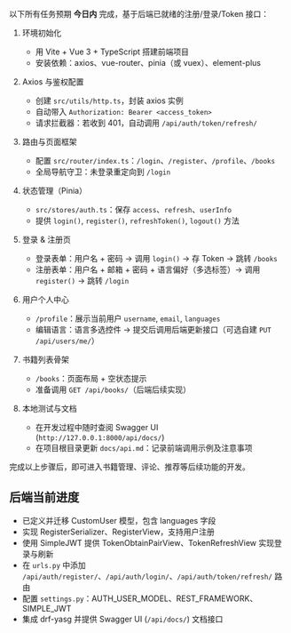 以下所有任务预期 **今日内** 完成，基于后端已就绪的注册/登录/Token 接口：

1. 环境初始化

   - 用 Vite + Vue 3 + TypeScript 搭建前端项目
   - 安装依赖：axios、vue-router、pinia（或 vuex）、element-plus

2. Axios 与鉴权配置

   - 创建 `src/utils/http.ts`，封装 axios 实例
   - 自动带入 `Authorization: Bearer <access_token>`
   - 请求拦截器：若收到 401，自动调用 `/api/auth/token/refresh/`

3. 路由与页面框架

   - 配置 `src/router/index.ts`：`/login`、`/register`、`/profile`、`/books`
   - 全局导航守卫：未登录重定向到 `/login`

4. 状态管理（Pinia）

   - `src/stores/auth.ts`：保存 `access`、`refresh`、`userInfo`
   - 提供 `login()`, `register()`, `refreshToken()`, `logout()` 方法

5. 登录 & 注册页

   - 登录表单：用户名 + 密码 → 调用 `login()` → 存 Token → 跳转 `/books`
   - 注册表单：用户名 + 邮箱 + 密码 + 语言偏好（多选标签）→ 调用 `register()` → 跳转 `/login`

6. 用户个人中心

   - `/profile`：展示当前用户 `username`, `email`, `languages`
   - 编辑语言：语言多选控件 → 提交后调用后端更新接口（可选自建 `PUT /api/users/me/`）

7. 书籍列表骨架

   - `/books`：页面布局 + 空状态提示
   - 准备调用 `GET /api/books/`（后端后续实现）

8. 本地测试与文档
   - 在开发过程中随时查阅 Swagger UI (`http://127.0.0.1:8000/api/docs/`)
   - 在项目根目录更新 `docs/api.md`：记录前端调用示例及注意事项

完成以上步骤后，即可进入书籍管理、评论、推荐等后续功能的开发。

## 后端当前进度

- 已定义并迁移 CustomUser 模型，包含 languages 字段
- 实现 RegisterSerializer、RegisterView，支持用户注册
- 使用 SimpleJWT 提供 TokenObtainPairView、TokenRefreshView 实现登录与刷新
- 在 `urls.py` 中添加 `/api/auth/register/`、`/api/auth/login/`、`/api/auth/token/refresh/` 路由
- 配置 `settings.py`：AUTH_USER_MODEL、REST_FRAMEWORK、SIMPLE_JWT
- 集成 drf-yasg 并提供 Swagger UI (`/api/docs/`) 文档接口
